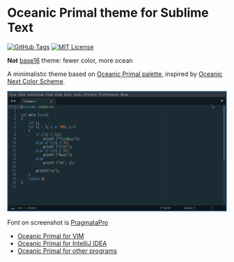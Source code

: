 # Oceanic Primal theme for Sublime Text

[![GitHub Tags](https://img.shields.io/github/v/tag/barlog-m/oceanic-primal-sublime?color=0298c3&label=version&style=flat-square)](https://github.com/barlog-m/oceanic-primal-sublime/tags)
[![MIT License](https://img.shields.io/badge/license-MIT-0298c3.svg?style=flat-square)](https://opensource.org/licenses/MIT)

**Not** [base16](http://chriskempson.com/projects/base16/) theme: fewer color, more ocean

A minimalistic theme based on [Oceanic Primal palette](https://github.com/oceanic-primal/palette), inspired by [Oceanic Next Color Scheme](https://github.com/voronianski/oceanic-next-color-scheme).

![Screenshot](screenshot.png)

Font on screenshot is [PragmataPro](https://fsd.it/shop/fonts/pragmatapro/)

-   [Oceanic Primal for VIM](https://github.com/barlog-m/oceanic-primal-vim)
-   [Oceanic Primal for IntelliJ IDEA](https://github.com/barlog-m/oceanic-primal-idea)
-   [Oceanic Primal for other programs](https://github.com/barlog-m/oceanic-primal)
